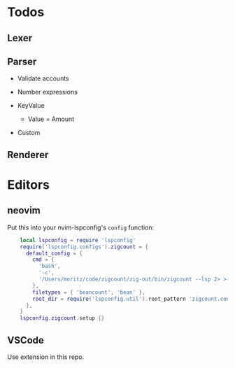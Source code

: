 # Todos

## Lexer

## Parser

- Validate accounts
- Number expressions

- KeyValue
  - Value = Amount

- Custom

## Renderer

# Editors

## neovim

Put this into your nvim-lspconfig's `config` function:

```lua
    local lspconfig = require 'lspconfig'
    require('lspconfig.configs').zigcount = {
      default_config = {
        cmd = {
          'bash',
          '-c',
          '/Users/moritz/code/zigcount/zig-out/bin/zigcount --lsp 2> >(tee zigcount.log >&2)',
        },
        filetypes = { 'beancount', 'bean' },
        root_dir = require('lspconfig.util').root_pattern 'zigcount.config',
      },
    }
    lspconfig.zigcount.setup {}

```

## VSCode

Use extension in this repo.
